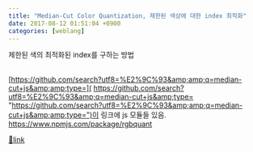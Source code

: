 ```yaml
---
title: "Median-Cut Color Quantization, 제한된 색상에 대한 index 최적화"
date: 2017-08-12 01:51:04 +0900
categories: [weblang]
---
```


제한된 색의 최적화된 index를 구하는 방법

[  
]( https://github.com/search?utf8=%E2%9C%93&amp;q=median-cut+js&amp;type=)[https://github.com/search?utf8=%E2%9C%93&amp;amp;q=median-cut+js&amp;amp;type=]( https://github.com/search?utf8=%E2%9C%93&amp;q=median-cut+js&amp;type= "https://github.com/search?utf8=%E2%9C%93&amp;amp;q=median-cut+js&amp;amp;type=")이 링크에 js 모듈들 있음.  
https://www.npmjs.com/package/rgbquant


[🔗link](http://www.mins01.com/mh/tech/read/1103)